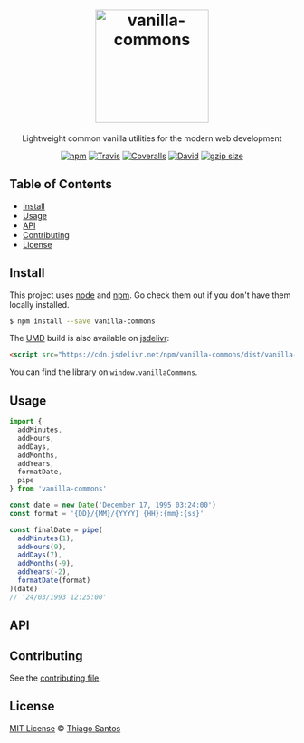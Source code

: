 <h1 align="center">
  <img src="https://cdn.rawgit.com/thiamsantos/vanilla-commons/a4852858/logo.svg" width="200" alt="vanilla-commons">
</h1>

<p align="center">Lightweight common vanilla utilities for the modern web development</p>

<p align="center"><a href="https://www.npmjs.com/package/vanilla-commons"><img src="https://img.shields.io/npm/v/vanilla-commons.svg" alt="npm"></a> <a href="https://travis-ci.org/thiamsantos/vanilla-commons"><img src="https://img.shields.io/travis/thiamsantos/vanilla-commons.svg" alt="Travis"></a> <a href="https://coveralls.io/github/thiamsantos/vanilla-commons?branch=master"><img src="https://img.shields.io/coveralls/thiamsantos/vanilla-commons.svg" alt="Coveralls"></a> <a href="https://david-dm.org/thiamsantos/vanilla-commons"><img src="https://img.shields.io/david/thiamsantos/vanilla-commons.svg" alt="David"></a> <a href="https://cdn.jsdelivr.net/npm/vanilla-commons/dist/vanilla-commons.umd.min.js"><img src="http://img.badgesize.io/https://cdn.jsdelivr.net/npm/vanilla-commons/dist/vanilla-commons.umd.min.js?compression=gzip" alt="gzip size"></a></p>

## Table of Contents

-   [Install](#install)
-   [Usage](#usage)
-   [API](#api)
-   [Contributing](#contributing)
-   [License](#license)

## Install

This project uses [node](http://nodejs.org) and [npm](https://npmjs.com).
Go check them out if you don't have them locally installed.

```sh
$ npm install --save vanilla-commons
```

The [UMD](https://github.com/umdjs/umd) build is also available on [jsdelivr](https://www.jsdelivr.com/):

```html
<script src="https://cdn.jsdelivr.net/npm/vanilla-commons/dist/vanilla-commons.umd.min.js"></script>
```

You can find the library on `window.vanillaCommons`.

## Usage

```js
import {
  addMinutes,
  addHours,
  addDays,
  addMonths,
  addYears,
  formatDate,
  pipe
} from 'vanilla-commons'

const date = new Date('December 17, 1995 03:24:00')
const format = '{DD}/{MM}/{YYYY} {HH}:{mm}:{ss}'

const finalDate = pipe(
  addMinutes(1),
  addHours(9),
  addDays(7),
  addMonths(-9),
  addYears(-2),
  formatDate(format)
)(date)
// '24/03/1993 12:25:00'
```

## API


## Contributing

See the [contributing file](CONTRIBUTING.md).

## License

[MIT License](LICENSE.md) © [Thiago Santos](https://thiamsantos.github.io/)
